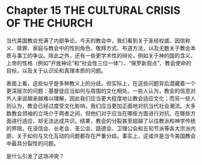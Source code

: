 # Chapter 15 THE CULTURAL CRISIS OF THE CHURCH
当代美国教会充满了内部争论。今天的教会中，我们看到关于圣经权威、因信称义、赎罪、家庭与教会中的性别角色、敬拜方式、布道方法，以及无数关于教会本质与事工的争议。除此之外，还有一些更学术性的辩论，例如关于神的国的含义、上帝的性格（例如“开放神论”和“社会性三位一体”）、“保罗新观点”、教会使命的目标，以及关于认识论和真理本质的问题。

表面上看，这些似乎是多种教义上的分歧。但实际上，在这些问题背后潜藏着一个更深层次的问题：基督徒应当如何与周围的文化相处。一些人认为，教会的信息对外人来说越来越难以理解，因此我们应当更大程度地让教会适应文化；而另一些人则认为，教会已经过度受文化影响，我们应当更加正面地对抗当代社会潮流。大多数教会领袖的立场介于两者之间，但他们对于应当在哪些方面进行对抗、在哪些方面进行适应，却无法达成共识。结果，教会的分裂甚至超越了以往教派和神学传统的界限。在浸信会、长老会、圣公会、路德会、卫理公会和五旬节派等各大宗派内部，关于如何与文化互动的问题都存在严重分歧。事实上，这或许是当今美国教会中最具分裂性的问题。

是什么引发了这场冲突？
